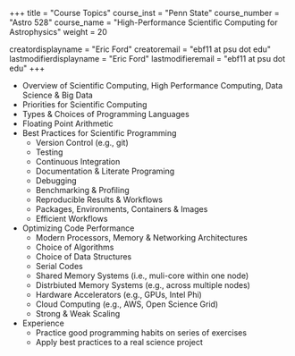 +++
title = "Course Topics"
course_inst = "Penn State"
course_number = "Astro 528"
course_name = "High-Performance Scientific Computing for Astrophysics"
weight = 20

creatordisplayname = "Eric Ford"
creatoremail = "ebf11 at psu dot edu"
lastmodifierdisplayname = "Eric Ford"
lastmodifieremail = "ebf11 at psu dot edu"
+++

- Overview of Scientific Computing, High Performance Computing, Data Science & Big Data
- Priorities for Scientific Computing
- Types & Choices of Programming Languages
- Floating Point Arithmetic
- Best Practices for Scientific Programming
    + Version Control (e.g., git)
    + Testing
    + Continuous Integration
    + Documentation & Literate Programing
    + Debugging
    + Benchmarking & Profiling
    + Reproducible Results & Workflows
    + Packages, Environments, Containers & Images 
    + Efficient Workflows
- Optimizing Code Performance
    + Modern Processors, Memory & Networking Architectures
    + Choice of Algorithms
    + Choice of Data Structures
    + Serial Codes
    + Shared Memory Systems (i.e., muli-core within one node)
    + Distrbiuted Memory Systems (e.g., across multiple nodes)
    + Hardware Accelerators (e.g., GPUs, Intel Phi)
    + Cloud Computing (e.g., AWS, Open Science Grid)
    + Strong & Weak Scaling
- Experience 
    + Practice good programming habits on series of exercises
    + Apply best practices to a real science project

